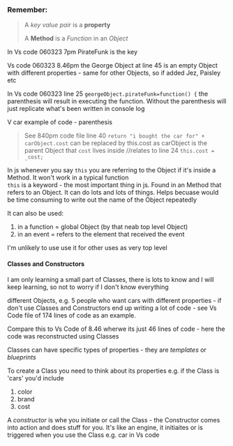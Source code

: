 

### Remember: 
> A *key value pair* is a **property**
>
> A **Method** is a *Function* in an *Object*

In Vs code 060323 7pm PirateFunk is the key   

Vs code 060323 8.46pm the George Object at line 45 is an empty Object with different properties - same for other Objects, so if added Jez, Paisley etc 

In Vs code 060323 line 25 `georgeObject.pirateFunk=function() {` the parenthesis will result in executing the function.  Without the parenthesis will just replicate what's been written in console log

V car example of code - parenthesis

> See 840pm code file
line 40 `return "i bought the car for" + carObject.cost` can be replaced by this.cost as carObject is the parent Object that `cost` lives inside  //relates to line 24 `this.cost = _cost;`   

In js whenever you say `this` you are referring to the Object if it's inside a Method. It won't work in a typical function   
`this` is a keyword - the most important thing in js.  Found in an Method that refers to an Object.   It can do lots and lots of things.  Helps becuase would be time consuming to write out the name of the Object repeatedly   

It can also be used:    
1. in a function = global Object (by that neab top level Object)
2. in an event = refers to the element that received the event

I'm unlikely to use use it for other uses as very top level

#### Classes and Constructors   

I am only learning a small part of Classes, there is lots to know and I will keep learning, so not to worry if I don't know everything   

different Objects, e.g. 5 people who want cars with different properties - if don't use Classes and Constructors end up writing a lot of code - see Vs Code file of 174 lines of code as an example.   

Compare this to Vs Code of 8.46 wherwe its just 46 lines of code  - here the code was reconstructed using Classes   

Classes can have specific types of properties - they are *templates* or *blueprints*   

To create a Class you need to think about its properties e.g. if the Class is 'cars' you'd include   
1. color
2. brand
3. cost

A *constructor* is whe you initiate or call the Class - the Constructor comes into action and does stuff for you.  It's like an engine, it initiaites or is triggered when you use the Class e.g. car in Vs code 




